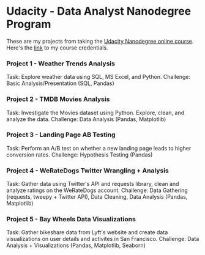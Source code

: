 # Udacity - Data Analyst Nanodegree Program
These are my projects from taking the <a href="https://www.udacity.com/course/data-analyst-nanodegree--nd002">
Udacity Nanodegree online course</a>. Here's the <a href="https://graduation.udacity.com/confirm/L3FPEKKM">link</a> to my course credentials.


### Project 1 - Weather Trends Analysis
Task: Explore weather data using SQL, MS Excel, and Python.
Challenge: Basic Analysis/Presentation (SQL, Pandas)


### Project 2 - TMDB Movies Analysis
Task: Investigate the Movies dataset using Python. Explore, clean, and analyze the data.
Challenge: Data Analysis (Pandas, Matplotlib)


### Project 3 - Landing Page AB Testing
Task: Perform an A/B test on whether a new landing page leads to higher conversion rates.
Challenge: Hypothesis Testing (Pandas)


### Project 4 - WeRateDogs Twitter Wrangling + Analysis
Task: Gather data using Twitter's API and requests library, clean and analyze ratings on the WeRateDogs account.
Challenge: Data Gathering (requests, tweepy + Twitter API), Data Cleaning, Data Analysis (Pandas, Matplotlib)


### Project 5 - Bay Wheels Data Visualizations
Task: Gather bikeshare data from Lyft's website and create data visualizations on user details and activites in San Francisco.
Challenge: Data Analysis + Visualizations (Pandas, Matplotlib, Seaborn)
